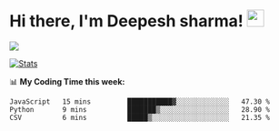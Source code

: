 # Hi there, I'm Deepesh sharma! <img src="https://raw.githubusercontent.com/MartinHeinz/MartinHeinz/master/wave.gif" width="30px">

![](https://camo.githubusercontent.com/992babdffd8c74a1502de375fbdf7e4d54773242/68747470733a2f2f6d656469612e67697068792e636f6d2f6d656469612f53576f536b4e36447854737a71494b4571762f67697068792e676966)

[![Stats](https://github-readme-stats.vercel.app/api?username=deepeshhsharma&show_icons=true&theme=radical)](https://github-readme-stats.vercel.app/api?username=deepeshhsharma&show_icons=true&theme=radical)&nbsp; &nbsp; &nbsp; &nbsp; &nbsp; &nbsp; &nbsp; &nbsp; &nbsp; &nbsp; 

📊 **My Coding Time this week:**
<!--START_SECTION:waka-->
```text
JavaScript   15 mins         ███████████▓░░░░░░░░░░░░░   47.30 % 
Python       9 mins          ███████▒░░░░░░░░░░░░░░░░░   28.90 % 
CSV          6 mins          █████▒░░░░░░░░░░░░░░░░░░░   21.35 % 
```
<!--END_SECTION:waka-->
